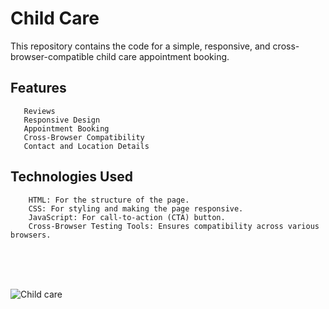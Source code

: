 # Child Care
This repository contains the code for a simple, responsive, and cross-browser-compatible child care appointment booking.

## Features
       Reviews
       Responsive Design
       Appointment Booking
       Cross-Browser Compatibility
       Contact and Location Details

## Technologies Used
        HTML: For the structure of the page.
        CSS: For styling and making the page responsive.
        JavaScript: For call-to-action (CTA) button.
        Cross-Browser Testing Tools: Ensures compatibility across various browsers.

<br><br><br>

![Child care](https://github.com/user-attachments/assets/7a5b902f-c516-42f9-aa59-c4314844ef26)

